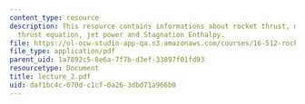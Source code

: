 ```yaml
---
content_type: resource
description: This resource contains informations about rocket thrust, momentum balance,
  thrust equation, jet power and Stagnation Enthalpy.
file: https://ol-ocw-studio-app-qa.s3.amazonaws.com/courses/16-512-rocket-propulsion-fall-2005/daf1bc4c070dc1cf0a263dbd71a966b0_lecture_2.pdf
file_type: application/pdf
parent_uid: 1a7892c5-8e6a-7f7b-d3ef-33897f01fd93
resourcetype: Document
title: lecture_2.pdf
uid: daf1bc4c-070d-c1cf-0a26-3dbd71a966b0
---
```

